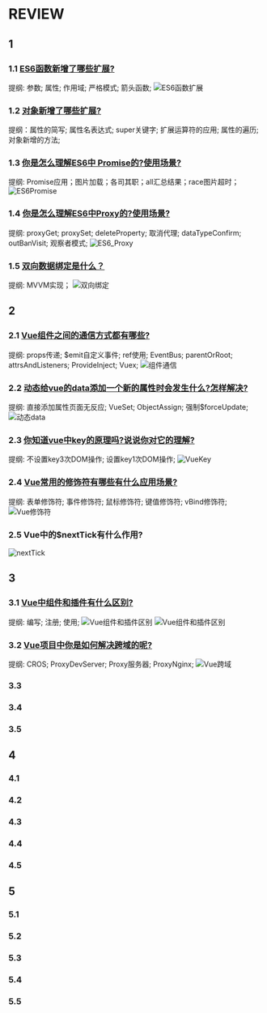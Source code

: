 # REVIEW

## 1

### 1.1 [ES6函数新增了哪些扩展?](../../../public/1.example/1.FRONT_RW/3/5.ES6函数扩展.js)

提纲: 参数; 属性; 作用域; 严格模式; 箭头函数;
![ES6函数扩展](image.png)

### 1.2 [对象新增了哪些扩展?](../../../public/1.example/1.FRONT_RW/4/1.ES6对象新增扩展.js)

提纲：属性的简写; 属性名表达式; super关键字; 扩展运算符的应用; 属性的遍历; 对象新增的方法;

### 1.3 [你是怎么理解ES6中 Promise的?使用场景?](../../../public/1.example/1.FRONT_RW/4/2.ES6Promise.js)

提纲: Promise应用；图片加载；各司其职；all汇总结果；race图片超时；
![ES6Promise](image-1.png)

### 1.4 [你是怎么理解ES6中Proxy的?使用场景?](../../../public/1.example/1.FRONT_RW/4/3.ES6_Proxy.js)

提纲: proxyGet; proxySet; deleteProperty;  取消代理; dataTypeConfirm; outBanVisit; 观察者模式;
![ES6_Proxy](image-2.png)

### 1.5 [双向数据绑定是什么？](../../../public/1.example/1.FRONT_RW/4/4.双向绑定.js)

提纲: MVVM实现；
![双向绑定](image-3.png)

## 2

### 2.1 [Vue组件之间的通信方式都有哪些?](../../../public/1.example/1.FRONT_RW/4/5.组件通信.html)

提纲: props传递; $emit自定义事件; ref使用; EventBus; parentOrRoot; attrsAndListeners; ProvideInject; Vuex;
![组件通信](image-4.png)

### 2.2 [动态给vue的data添加一个新的属性时会发生什么?怎样解决?](../../../public/1.example/1.FRONT_RW/5/1.动态data.html)

提纲: 直接添加属性页面无反应; VueSet; ObjectAssign; 强制$forceUpdate;
![动态data](image-5.png)

### 2.3 [你知道vue中key的原理吗?说说你对它的理解?](../../../public/1.example/1.FRONT_RW/5/2.VueKey.html)

提纲: 不设置key3次DOM操作; 设置key1次DOM操作;
![VueKey](image-6.png)

### 2.4 [Vue常用的修饰符有哪些有什么应用场景?](../../../public/1.example/1.FRONT_RW/5/2.Vue修饰符.html)

提纲: 表单修饰符; 事件修饰符; 鼠标修饰符; 键值修饰符; vBind修饰符;
![Vue修饰符](image-7.png)

### 2.5 Vue中的$nextTick有什么作用?

![nextTick](image-8.png)

## 3

### 3.1 [Vue中组件和插件有什么区别?](../../../public/1.example/1.FRONT_RW/5/3.Vue组件和插件区别.html)

提纲: 编写; 注册; 使用;
![Vue组件和插件区别](image-9.png)
![Vue组件和插件区别](image-10.png)

### 3.2 [Vue项目中你是如何解决跨域的呢?](../../../public/1.example/1.FRONT_RW/5/4.Vue跨域.js)

提纲: CROS; ProxyDevServer; Proxy服务器; ProxyNginx;
![Vue跨域](image-11.png)

### 3.3

### 3.4

### 3.5

## 4

### 4.1

### 4.2

### 4.3

### 4.4

### 4.5

## 5

### 5.1

### 5.2

### 5.3

### 5.4

### 5.5
